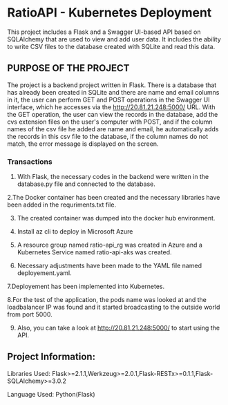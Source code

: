 # RatioAPI - Kubernetes Deployment
 
This project includes a Flask and a Swagger UI-based API based on SQLAlchemy that are used to view and add user data. It includes the ability to write CSV files to the database created with SQLite and read this data.
 
## PURPOSE OF THE PROJECT
The project is a backend project written in Flask. There is a database that has already been created in SQLite and there are name and email columns in it, the user can perform GET and POST operations in the Swagger UI interface, which he accesses via the http://20.81.21.248:5000/ URL. With the GET operation, the user can view the records in the database, add the cvs extension files on the user's computer with POST, and if the column names of the csv file he added are name and email, he automatically adds the records in this csv file to the database, if the column names do not match, the error message is displayed on the screen.
 
### Transactions
 
1. With Flask, the necessary codes in the backend were written in the database.py file and connected to the database.
 
 2.The Docker container has been created and the necessary libraries have been added in the requriments.txt file.
 
3. The created container was dumped into the docker hub environment.
 
4. Install az cli to deploy in Microsoft Azure
 
5. A resource group named ratio-api_rg was created in Azure and a Kubernetes Service named ratio-api-aks was created.
 
6. Necessary adjustments have been made to the YAML file named deployement.yaml.
 
 7.Deployement has been implemented into Kubernetes.
 
8.For the test of the application, the pods name was looked at and the loadbalancer IP was found and it started broadcasting to the outside world from port 5000.
 
9. Also, you can take a look at http://20.81.21.248:5000/ to start using the API.
 
## Project Information: 
 
Libraries Used: Flask>=2.1.1,Werkzeug>=2.0.1,Flask-RESTx>=0.1.1,Flask-SQLAlchemy>=3.0.2
 
Language Used: Python(Flask)
 

